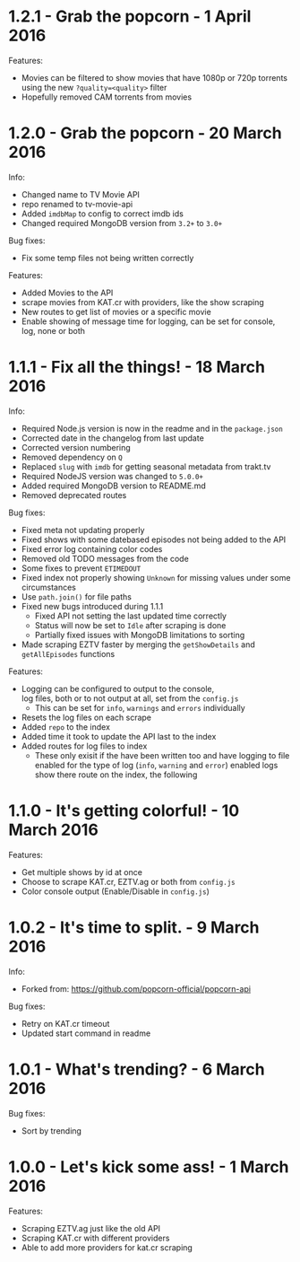 1.2.1 - Grab the popcorn - 1 April 2016
=======================================

Features:
 - Movies can be filtered to show movies
   that have 1080p or 720p torrents using
   the new `?quality=<quality>` filter
 - Hopefully removed CAM torrents from 
   movies

1.2.0 - Grab the popcorn - 20 March 2016
========================================

Info:
 - Changed name to TV Movie API
  - repo renamed to tv-movie-api
 - Added `imdbMap` to config to correct imdb ids
 - Changed required MongoDB version from `3.2+` 
   to `3.0+`

Bug fixes:
 - Fix some temp files not being written correctly
 
Features:
 - Added Movies to the API
  - scrape movies from KAT.cr with providers,
    like the show scraping
  - New routes to get list of movies or a specific
    movie
 - Enable showing of message time for logging, can
   be set for console, log, none or both


1.1.1 - Fix all the things! - 18 March 2016
===========================================

Info:
 - Required Node.js version is now in the readme
   and in the `package.json`
 - Corrected date in the changelog from last update
 - Corrected version numbering
 - Removed dependency on `Q`
 - Replaced `slug` with `imdb` for getting seasonal 
   metadata from trakt.tv
 - Required NodeJS version was changed to `5.0.0+`
 - Added required MongoDB version to README.md
 - Removed deprecated routes

Bug fixes:
 - Fixed meta not updating properly
 - Fixed shows with some datebased episodes not
   being added to the API
 - Fixed error log containing color codes
 - Removed old TODO messages from the code
 - Some fixes to prevent `ETIMEDOUT`
 - Fixed index not properly showing `Unknown` for
   missing values under some circumstances
 - Use `path.join()` for file paths
 - Fixed new bugs introduced during 1.1.1
   - Fixed API not setting the last updated time correctly
   - Status will now be set to `Idle` after scraping is done
   - Partially fixed issues with MongoDB limitations to sorting
 - Made scraping EZTV faster by merging the `getShowDetails` 
   and `getAllEpisodes` functions
 
Features:
 - Logging can be configured to output to the console,  
   log files, both or to not output at all, set from 
   the `config.js`
   - This can be set for `info`, `warnings` and `errors`
     individually 
 - Resets the log files on each scrape
 - Added `repo` to the index
 - Added time it took to update the API last to the index
 - Added routes for log files to index
   - These only exisit if the have been written too and
     have logging to file enabled for the type of log
	 (`info`, `warning` and `error`) enabled logs show
	 there route on the index, the following

1.1.0 - It's getting colorful! - 10 March 2016
==============================================

Features:
 - Get multiple shows by id at once
 - Choose to scrape KAT.cr, EZTV.ag or both from `config.js`
 - Color console output (Enable/Disable in `config.js`)

1.0.2 - It's time to split. - 9 March 2016
==========================================

Info:
 - Forked from: https://github.com/popcorn-official/popcorn-api
 
Bug fixes:
 - Retry on KAT.cr timeout
 - Updated start command in readme

1.0.1 - What's trending? - 6 March 2016
=======================================

Bug fixes:
 - Sort by trending

1.0.0 - Let's kick some ass! - 1 March 2016
===========================================

Features:
 - Scraping EZTV.ag just like the old API
 - Scraping KAT.cr with different providers
 - Able to add more providers for kat.cr scraping